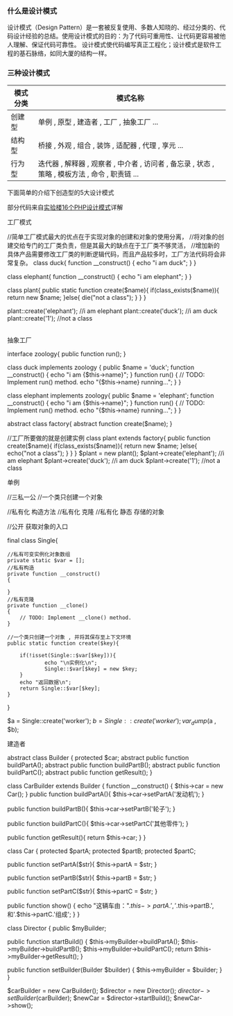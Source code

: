 ### 什么是设计模式

设计模式（Design Pattern）是一套被反复使用、多数人知晓的、经过分类的、代码设计经验的总结。使用设计模式的目的：为了代码可重用性、让代码更容易被他人理解、保证代码可靠性。 设计模式使代码编写真正工程化；设计模式是软件工程的基石脉络，如同大厦的结构一样。







### 三种设计模式

|模式分类|模式名称|
|---|---|
|创建型|单例 , 原型 , 建造者 , 工厂 , 抽象工厂 ...|
|结构型|桥接 , 外观 , 组合 , 装饰 , 适配器 , 代理 , 享元 ...|
|行为型|迭代器 , 解释器 , 观察者 , 中介者 , 访问者 , 备忘录 , 状态 , 策略 , 模板方法 , 命令 , 职责链 ...|

下面简单的介绍下创造型的5大设计模式

部分代码来自[实验楼16个PHP设计模式](https://www.shiyanlou.com/courses/699)详解





工厂模式

//简单工厂模式最大的优点在于实现对象的创建和对象的使用分离，
//将对象的创建交给专门的工厂类负责，但是其最大的缺点在于工厂类不够灵活，
//增加新的具体产品需要修改工厂类的判断逻辑代码，而且产品较多时，工厂方法代码将会非常复杂。
class duck{
	function __construct()
    {
		echo "i am duck";
	}
}
		
class elephant{
	function __construct()
	{
		echo "i am elephant";
	}
}

class plant{
	public static function create($name){
		if(class_exists($name)){
			return new $name;
		}else{
			die("not a class");
  		}
	}
}

plant::create('elephant'); //i am elephant
plant::create('duck');   //i am duck
plant::create('1');     //not a class				
﻿



抽象工厂

interface zoology{
	public function run();
}

class duck implements zoology {
	public $name = 'duck';
	function __construct()
	{
		echo "i am {$this->name}";
	}
	function run()
	{
				// TODO: Implement run() method.
				echo "{$this->name} running...";
	}
}
		
class elephant implements zoology{
	public $name = 'elephant';
	function __construct()
	{
		echo "i am {$this->name}";
	}
	function run()
	{
		// TODO: Implement run() method.
		echo "{$this->name} running...";
	}
}

abstract class factory{
	abstract function create($name);
}

//工厂所要做的就是创建实例
class plant extends factory{
	public function create($name){
		if(class_exists($name)){
			return new $name;
		}else{
			echo("not a class");
		}
	}
}
$plant = new plant();
$plant->create('elephant'); //i am elephant
$plant->create('duck');   //i am duck
$plant->create('1');     //not a class

单例

//三私一公
//一个类只创建一个对象
		
//私有化 构造方法
//私有化 克隆
//私有化 静态 存储的对象
		
//公开 获取对象的入口
	
final class Single{

	//私有可变实例化对象数组
	private static $var = [];
	//私有构造
	private function __construct()
	{

	}
	//私有克隆
	private function __clone()
	{
		// TODO: Implement __clone() method.
	}

	//一个类只创建一个对象 , 并将其保存至上下文环境
	public static function create($key){

		if(!isset(Single::$var[$key])){
				echo "\n实例化\n";
				Single::$var[$key] = new $key;
		}
		echo "返回数据\n";
		return Single::$var[$key];
	}
}

$a = Single::create('worker');
$b = Single::create('worker');
var_dump($a , $b);




建造者

abstract class Builder
{
  protected $car;
  abstract public function buildPartA();
  abstract public function buildPartB();
  abstract public function buildPartC();
  abstract public function getResult();
}

class CarBuilder extends Builder
{
  function __construct()
  {
    $this->car = new Car();
  }
  public function buildPartA(){
    $this->car->setPartA('发动机');
  }

  public function buildPartB(){
    $this->car->setPartB('轮子');
  }

  public function buildPartC(){
    $this->car->setPartC('其他零件');
  }

  public function getResult(){
    return $this->car;
  }
}

class Car
{
  protected $partA;
  protected $partB;
  protected $partC;

  public function setPartA($str){
    $this->partA = $str;
  }

  public function setPartB($str){
    $this->partB = $str;
  }

  public function setPartC($str){
    $this->partC = $str;
  }

  public function show()
  {
    echo "这辆车由：".$this->partA.','.$this->partB.',和'.$this->partC.'组成';
  }
}

class Director
{
  public $myBuilder;

  public function startBuild()
  {
    $this->myBuilder->buildPartA();
    $this->myBuilder->buildPartB();
    $this->myBuilder->buildPartC();
    return $this->myBuilder->getResult();
  }

  public function setBuilder(Builder $builder)
  {
    $this->myBuilder = $builder;
  }
}

$carBuilder = new CarBuilder();
$director = new Director();
$director->setBuilder($carBuilder);
$newCar = $director->startBuild();
$newCar->show();


